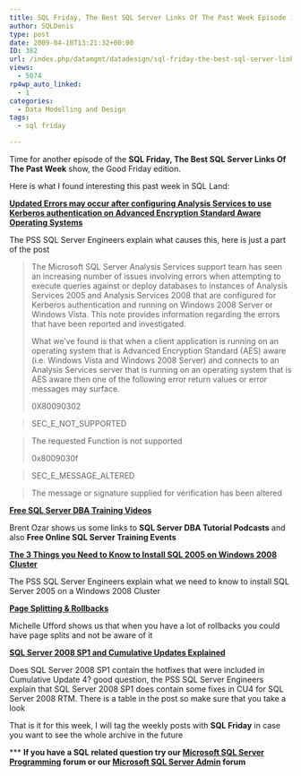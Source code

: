 ```yaml
---
title: SQL Friday, The Best SQL Server Links Of The Past Week Episode 17
author: SQLDenis
type: post
date: 2009-04-10T13:21:32+00:00
ID: 382
url: /index.php/datamgmt/datadesign/sql-friday-the-best-sql-server-links-of-18/
views:
  - 5074
rp4wp_auto_linked:
  - 1
categories:
  - Data Modelling and Design
tags:
  - sql friday

---
```

Time for another episode of the **SQL Friday, The Best SQL Server Links Of The Past Week** show, the Good Friday edition.
  
Here is what I found interesting this past week in SQL Land:

**[Updated Errors may occur after configuring Analysis Services to use Kerberos authentication on Advanced Encryption Standard Aware Operating Systems][1]**
  
The PSS SQL Server Engineers explain what causes this, here is just a part of the post

> The Microsoft SQL Server Analysis Services support team has seen an increasing number of issues involving errors when attempting to execute queries against or deploy databases to instances of Analysis Services 2005 and Analysis Services 2008 that are configured for Kerberos authentication and running on Windows 2008 Server or Windows Vista. This note provides information regarding the errors that have been reported and investigated.
> 
> What we&#8217;ve found is that when a client application is running on an operating system that is Advanced Encryption Standard (AES) aware (i.e. Windows Vista and Windows 2008 Server) and connects to an Analysis Services server that is running on an operating system that is AES aware then one of the following error return values or error messages may surface.
> 
> 0X80090302
  
> SEC\_E\_NOT_SUPPORTED
  
> The requested Function is not supported
> 
> 0x8009030f
  
> SEC\_E\_MESSAGE_ALTERED
  
> The message or signature supplied for verification has been altered

**[Free SQL Server DBA Training Videos][2]**
  
Brent Ozar shows us some links to **SQL Server DBA Tutorial Podcasts** and also **Free Online SQL Server Training Events**

**[The 3 Things you Need to Know to Install SQL 2005 on Windows 2008 Cluster][3]**
  
The PSS SQL Server Engineers explain what we need to know to install SQL Server 2005 on a Windows 2008 Cluster

**[Page Splitting & Rollbacks][4]**
  
Michelle Ufford shows us that when you have a lot of rollbacks you could have page splits and not be aware of it

**[SQL Server 2008 SP1 and Cumulative Updates Explained][5]**
  
Does SQL Server 2008 SP1 contain the hotfixes that were included in Cumulative Update 4? good question, the PSS SQL Server Engineers explain that SQL Server 2008 SP1 does contain some fixes in CU4 for SQL Server 2008 RTM. There is a table in the post so make sure that you take a look



That is it for this week, I will tag the weekly posts with **SQL Friday** in case you want to see the whole archive in the future

\*** **If you have a SQL related question try our [Microsoft SQL Server Programming][6] forum or our [Microsoft SQL Server Admin][7] forum**<ins></ins>

 [1]: http://blogs.msdn.com/psssql/archive/2009/04/03/errors-may-occur-after-configuring-analysis-services-to-use-kerberos-authentication-on-advanced-encryption-standard-aware-operating-systems.aspx
 [2]: http://feedproxy.google.com/~r/BrentOzar-SqlServerDba/~3/OGJVyaL6OF8/
 [3]: http://blogs.msdn.com/psssql/archive/2009/04/08/the-3-things-you-need-to-know-to-install-sql-2005-on-windows-2008-cluster.aspx
 [4]: http://feedproxy.google.com/~r/SqlFool/~3/Xlk6dqsXROM/
 [5]: http://blogs.msdn.com/psssql/archive/2009/04/09/sql-server-2008-sp1-and-cumulative-updates-explained.aspx
 [6]: http://forum.ltd.local/viewforum.php?f=17
 [7]: http://forum.ltd.local/viewforum.php?f=22